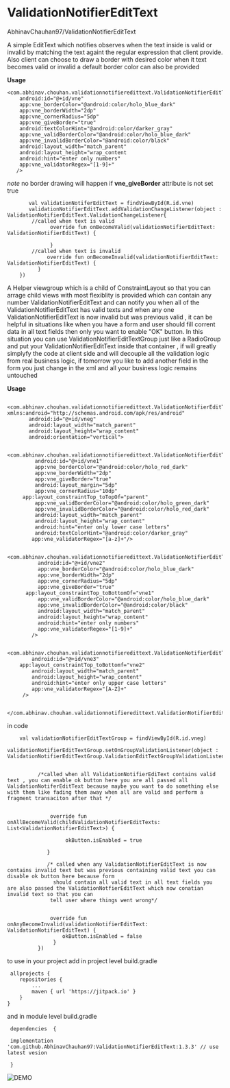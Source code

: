 # ValidationNotifierEditText
AbhinavChauhan97/ValidationNotifierEditText

A simple EditText which notifies observes when the text inside is valid or invalid by matching the text againt the regular expression that client provide.
Also client can choose to draw a border with desired color when it text becomes valid or invalid a default border color can also be provided

<b> Usage </b>

    <com.abhinav.chouhan.validationnotifieredittext.ValidationNotifierEditText
        android:id="@+id/vne"
        app:vne_borderColor="@android:color/holo_blue_dark"
        app:vne_borderWidth="2dp"
        app:vne_cornerRadius="5dp"
        app:vne_giveBorder="true"                                
        android:textColorHint="@android:color/darker_gray"
        app:vne_validBorderColor="@android:color/holo_blue_dark"
        app:vne_invalidBorderColor="@android:color/black"
        android:layout_width="match_parent"
        android:layout_height="wrap_content
        android:hint="enter only numbers"
        app:vne_validatorRegex="[1-9]+"
       />

 <i>note</i> no border drawing will happen if <b>vne_giveBorder</b> attribute is not set true
          
           val validationNotiferEditText = findViewById(R.id.vne)
           validationNotifierEditText.addValidationChangeListener(object : ValidationNotifierEditText.ValidationChangeListener{
            //called when text is valid
                  override fun onBecomeValid(validationNotifierEditText: ValidationNotifierEditText) {
                
                  }
            //called when text is invalid
                 override fun onBecomeInvalid(validationNotifierEditText: ValidationNotifierEditText) {
              }
        })

A Helper viewgroup which is a child of ConstraintLayout so that you can arrage child views with most flexiblity is provided which can contain any number ValidationNotifierEditText and can notify you when all of the ValidationNotifierEditText has valid texts 
and when any one ValidationNotifierEditText is now invalid but was previous valid , it can be helpful in situations like when you have a form and user should fill corrent data 
in all text fields then only you want to enable "OK" button.
In this situation you can use ValidationNotifierEditTextGroup just like a RadioGroup and put your ValidationNotifierEditText inside that container , if will greatly simplyfy the code
at client side and will decouple all the validation logic from real business logic, if tomorrow you like to add another field in the form you just change in the xml and all your business logic remains untouched

<b> Usage </b>

        <com.abhinav.chouhan.validationnotifieredittext.ValidationNotifierEditTextGroup xmlns:android="http://schemas.android.com/apk/res/android"
           android:id="@+id/vneg"
           android:layout_width="match_parent"
           android:layout_height="wrap_content"
           android:orientation="vertical">

         <com.abhinav.chouhan.validationnotifieredittext.ValidationNotifierEditText
             android:id="@+id/vne1"
             app:vne_borderColor="@android:color/holo_red_dark"
             app:vne_borderWidth="2dp"
             app:vne_giveBorder="true"
             android:layout_margin="5dp"
             app:vne_cornerRadius="10dp"
	     app:layout_constraintTop_toTopOf="parent"
             app:vne_validBorderColor="@android:color/holo_green_dark"
             app:vne_invalidBorderColor="@android:color/holo_red_dark"
             android:layout_width="match_parent"
             android:layout_height="wrap_content"
             android:hint="enter only lower case letters"
             android:textColorHint="@android:color/darker_gray"
            app:vne_validatorRegex="[a-z]+"/>
 
           <com.abhinav.chouhan.validationnotifieredittext.ValidationNotifierEditText
              android:id="@+id/vne2"
              app:vne_borderColor="@android:color/holo_blue_dark"
              app:vne_borderWidth="2dp"
              app:vne_cornerRadius="5dp"
              app:vne_giveBorder="true"
	      app:layout_constraintTop_toBottomOf="vne1"
              app:vne_validBorderColor="@android:color/holo_blue_dark"
              app:vne_invalidBorderColor="@android:color/black"
              android:layout_width="match_parent"
              android:layout_height="wrap_content"
              android:hint="enter only numbers"
              app:vne_validatorRegex="[1-9]+"
            />
 
        <com.abhinav.chouhan.validationnotifieredittext.ValidationNotifierEditText
            android:id="@+id/vne3"
	    app:layout_constraintTop_toBottomf="vne2"
            android:layout_width="match_parent"
            android:layout_height="wrap_content"
            android:hint="enter only upper case letters"
            app:vne_validatorRegex="[A-Z]+"
         />

      </com.abhinav.chouhan.validationnotifieredittext.ValidationNotifierEditTextGroup>


in code 

        val validationNotifierEditTextGroup = findViewById(R.id.vneg)
        validationNotifierEditTextGroup.setOnGroupValidationListener(object : ValidationNotifierEditTextGroup.ValidationEditTextGroupValidationListener{
        
        
              /*called when all ValidationNotifierEdiText contains valid text , you can enable ok button here you are all passed all ValidationNotiferEditText because maybe you want to do something else with them like fading them away when all are valid and perform a fragment transaciton after that */
              
              
                  override fun onAllBecomeValid(childValidationNotifierEditTexts: List<ValidationNotifierEditText>) {
                       
                       okButton.isEnabled = true
                   
                 }
                 
                 /* called when any ValidationNotifierEditText is now contains invalid text but was previous containing valid text you can disable ok button here because form 
                   should contain all valid text in all text fields you are also passed the ValidationNotfierEditText which now conatian invalid text so that you can 
                  tell user where things went wrong*/
                  
                  
                  override fun onAnyBecomeInvalid(validationNotifierEditText: ValidationNotifierEditText) {
                      okButton.isEnabled = false
                   }
              })
              
              
to use in your project add  in  project level build.gradle    

     allprojects {
		repositories {
			...
			maven { url 'https://jitpack.io' }
		}
	}

and in module level build.gradle 

     dependencies  { 
     
     implementation 'com.github.AbhinavChauhan97:ValidationNotifierEditText:1.3.3' // use latest vesion 
     
     }
       
             
![DEMO](https://github.com/AbhinavChauhan97/ValidationNotifierEditText/blob/master/ezgif.com-gif-maker.gif)

     
